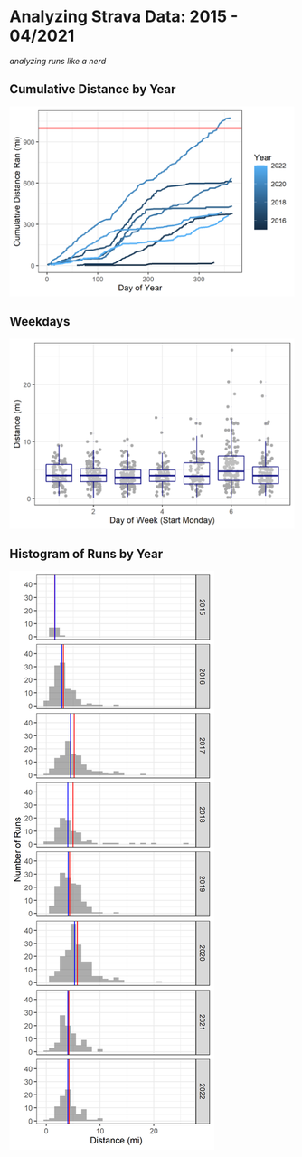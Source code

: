 # Analyzing Strava Data: 2015 - 04/2021
 *analyzing runs like a nerd*
 
 ## Cumulative Distance by Year
 ![Cumulative Distance Ran by Year](https://github.com/bnahkala/strava/blob/main/Cumulative.png)

## Weekdays
![Run Length by Weekday](https://github.com/bnahkala/strava/blob/main/Weekday.png)

## Histogram of Runs by Year
![Run Lengths by Year](https://github.com/bnahkala/strava/blob/main/Histograms.png)
